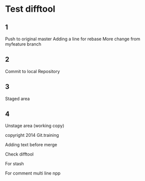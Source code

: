 # Test difftool

## 1
Push to original master
Adding a line for rebase
More change from myfeature branch

## 2
Commit to local Repository

## 3
Staged area

## 4
Unstage area (working copy)

copyright 2014 Git.training

Adding text before merge

Check difftool

For stash

For comment multi line npp